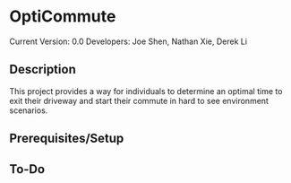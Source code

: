 # OptiCommute 
Current Version: 0.0
Developers: Joe Shen, Nathan Xie, Derek Li

## Description
This project provides a way for individuals to determine an optimal time to exit their driveway and start their commute in hard to see environment scenarios.

## Prerequisites/Setup

## To-Do
